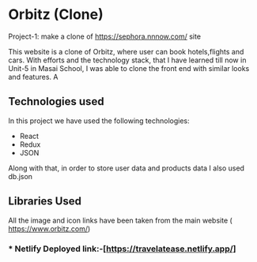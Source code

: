 # Orbitz (Clone)

Project-1: make a clone of https://sephora.nnnow.com/ site

This website is a clone of Orbitz, where user can book hotels,flights and cars. With efforts and the technology stack, that I have learned till now in Unit-5 in Masai School, I was able to clone the front end with similar looks and features. A
## Technologies used

In this project we have used the following technologies:

- React
- Redux
- JSON

Along with that, in order to store user data and products data I also used db.json 

## Libraries Used

All the image and icon links have been taken from the main website ( https://www.orbitz.com/)

### * Netlify Deployed link:-[https://travelatease.netlify.app/]
